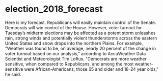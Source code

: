 # election_2018_forecast

Here is my forecast. Republicans will easily maintain control of the Senate. Democrats will win control of the House. However, voter turnout for Tuesday’s midterm elections may be affected as a potent storm unleashes rain, strong winds and potentially violent thunderstorms across the eastern United States and snow drops into the northern Plains. For example, "Weather was found to be, on average, nearly 20 percent of the change in voter turnout based on our analysis," according to AccuWeather Data Scientist and Meteorologist Tim Loftus. "Democrats are more weather sensitive, when compared to Republicans, and among the most weather-sensitive were African-Americans, those 65 and older and 18-24 year olds," he said.
